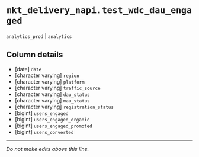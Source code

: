 # `mkt_delivery_napi.test_wdc_dau_engaged`
`analytics_prod` | `analytics`

## Column details
* [date]      `date`
* [character varying] `region`
* [character varying] `platform`
* [character varying] `traffic_source`
* [character varying] `dau_status`
* [character varying] `mau_status`
* [character varying] `registration_status`
* [bigint]    `users_engaged`
* [bigint]    `users_engaged_organic`
* [bigint]    `users_engaged_promoted`
* [bigint]    `users_converted`

-------------------------------------------------------------------------------
*Do not make edits above this line.*

